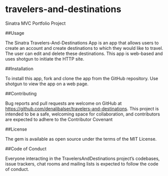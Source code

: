 # travelers-and-destinations
Sinatra MVC Portfolio Project

##Usage

The Sinatra Travelers-And-Destinations App is an app that allows users to create an account and create destinations to which they would like to travel. The user can edit and delete these destinations. This app is web-based and uses shotgun to initiate the HTTP site.

##Installation 

To install this app, fork and clone the app from the GitHub repository. Use shotgun to view the app on a web page.

##Contributing

Bug reports and pull requests are welcome on GitHub at https://github.com/denalibalser/travelers-and-destinations. This project is intended to be a safe, welcoming space for collaboration, and contributors are expected to adhere to the Contributor Covenant

##License

The gem is available as open source under the terms of the MIT License.

##Code of Conduct

Everyone interacting in the TravelersAndDestinations project’s codebases, issue trackers, chat rooms and mailing lists is expected to follow the code of conduct.